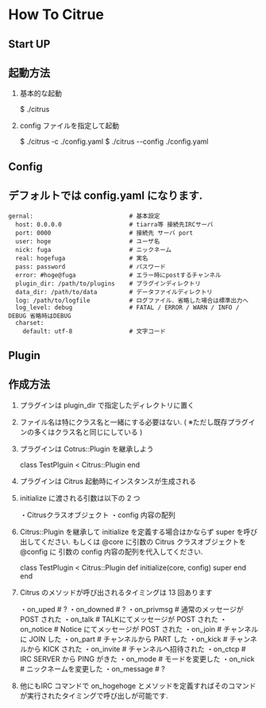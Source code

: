 How To Citrue
======================

Start UP
---------
## 起動方法

1. 基本的な起動

    $ ./citrus

2. config ファイルを指定して起動

    $ ./citrus -c ./config.yaml
    $ ./citrus --config ./config.yaml


Config
---------
## デフォルトでは config.yaml になります.


    gernal:                           # 基本設定
      host: 0.0.0.0                   # tiarra等 接続先IRCサーバ
      port: 0000                      # 接続先 サーバ port
      user: hoge                      # ユーザ名
      nick: fuga                      # ニックネーム
      real: hogefuga                  # 実名
      pass: password                  # パスワード
      error: #hoge@fuga               # エラー時にpostするチャンネル
      plugin_dir: /path/to/plugins    # プラグインディレクトリ
      data_dir: /path/to/data         # データファイルディレクトリ
      log: /path/to/logfile           # ログファイル．省略した場合は標準出力へ
      log_level: debug                # FATAL / ERROR / WARN / INFO / DEBUG 省略時はDEBUG
      charset:
        default: utf-8                # 文字コード


Plugin
---------
## 作成方法

1. プラグインは plugin_dir で指定したディレクトリに置く
2. ファイル名は特にクラス名と一緒にする必要はない. ( ※ただし既存プラグインの多くはクラス名と同じにしている )
3. プラグインは Cotrus::Plugin を継承しよう

    class TestPlguin < Citrus::Plugin
    end

4. プラグインは Citrus 起動時にインスタンスが生成される
5. initialize に渡される引数は以下の 2 つ
   
   ・Citrusクラスオブジェクト
   ・config 内容の配列

6. Citrus::Plugin を継承して initialize を定義する場合はかならず super を呼び出してください.
   もしくは @core に引数の Citrus クラスオブジェクトを @config に 引数の config 内容の配列を代入してください.

    class TestPlugin < Citrus::Plugin
      def initialize(core, config)
        super
      end
    end

7. Citrus のメソッドが呼び出されるタイミングは 13 回あります
    
   ・on_uped      # ?
   ・on_downed    # ?
   ・on_privmsg   # 通常のメッセージが POST された
   ・on_talk      # TALKにてメッセージが POST された
   ・on_notice    # Notice にてメッセージが POST された
   ・on_join      # チャンネルに JOIN した
   ・on_part      # チャンネルから PART した
   ・on_kick      # チャンネルから KICK された
   ・on_invite    # チャンネルへ招待された
   ・on_ctcp      # IRC SERVER から PING がきた
   ・on_mode      # モードを変更した
   ・on_nick      # ニックネームを変更した
   ・on_message   # ?

8. 他にもIRC コマンドで on_hogehoge とメソッドを定義すればそのコマンドが実行されたタイミングで呼び出しが可能です.
